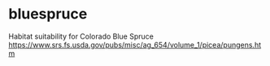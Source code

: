 # bluespruce
Habitat suitability for Colorado Blue Spruce
https://www.srs.fs.usda.gov/pubs/misc/ag_654/volume_1/picea/pungens.htm
